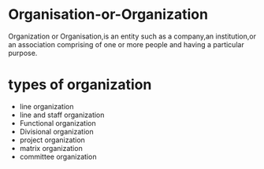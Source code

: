 # Organisation-or-Organization
Organization or Organisation,is an entity such as a company,an institution,or an association comprising of one or more people and having a particular purpose.
# types of organization
- line organization
- line and staff organization
- Functional organization
- Divisional organization
- project organization
- matrix organization
- committee organization 
